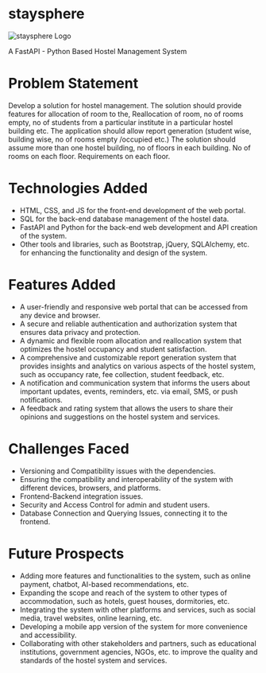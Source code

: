 # staysphere
![staysphere Logo](https://github.com/SanatKulkarni/StaySphere/assets/149456433/95850cfb-b6ae-481d-ad5c-c967dfaa0b3f)

A FastAPI - Python Based Hostel Management System

# Problem Statement
Develop a solution for hostel management. The solution should provide features for allocation of room to the, Reallocation of room, no of rooms empty, no of students from a particular institute in a particular hostel building etc. The application should allow report generation (student wise, building wise, no of rooms empty /occupied etc.) The solution should assume more than one hostel building, no of floors in each building. No of rooms on each floor. Requirements on each floor.

# Technologies Added

- HTML, CSS, and JS for the front-end development of the web portal.
- SQL for the back-end database management of the hostel data.
- FastAPI and Python for the back-end web development and API creation of the system.
- Other tools and libraries, such as Bootstrap, jQuery, SQLAlchemy, etc. for enhancing the functionality and design of the system.

# Features Added

- A user-friendly and responsive web portal that can be accessed from any device and browser.
- A secure and reliable authentication and authorization system that ensures data privacy and protection.
- A dynamic and flexible room allocation and reallocation system that optimizes the hostel occupancy and student satisfaction.
- A comprehensive and customizable report generation system that provides insights and analytics on various aspects of the hostel system, such as occupancy rate, fee collection, student feedback, etc.
- A notification and communication system that informs the users about important updates, events, reminders, etc. via email, SMS, or push notifications.
- A feedback and rating system that allows the users to share their opinions and suggestions on the hostel system and services.

# Challenges Faced

- Versioning and Compatibility issues with the dependencies.
- Ensuring the compatibility and interoperability of the system with different devices, browsers, and platforms.
- Frontend-Backend integration issues.
- Security and Access Control for admin and student users.
- Database Connection and Querying Issues, connecting it to the frontend.

# Future Prospects

- Adding more features and functionalities to the system, such as online payment, chatbot, AI-based recommendations, etc.
- Expanding the scope and reach of the system to other types of accommodation, such as hotels, guest houses, dormitories, etc.
- Integrating the system with other platforms and services, such as social media, travel websites, online learning, etc.
- Developing a mobile app version of the system for more convenience and accessibility.
- Collaborating with other stakeholders and partners, such as educational institutions, government agencies, NGOs, etc. to improve the quality and standards of the hostel system and services.
